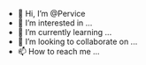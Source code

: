 - 👋 Hi, I’m @Pervice
- 👀 I’m interested in ...
- 🌱 I’m currently learning ...
- 💞️ I’m looking to collaborate on ...
- 📫 How to reach me ...

<!---
Pervice/Pervice is a ✨ special ✨ repository because its `README.md` (this file) appears on your GitHub profile.
You can click the Preview link to take a look at your changes.
--->
